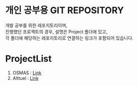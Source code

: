 # 개인 공부용 GIT REPOSITORY

개발 공부를 위한 레포지토리이며,  
진행했던 프로젝트의 경우, 설명은 Project 폴더애 있고,  
각 폴더에 해당하는 레포지토리로 연결하는 링크가 포함되어 있습니다.


# ProjectList
1. OSMAS : [Link](/Project/OSMAS/)  
2. Alttuel : [Link](/Project/alttuel/)  
